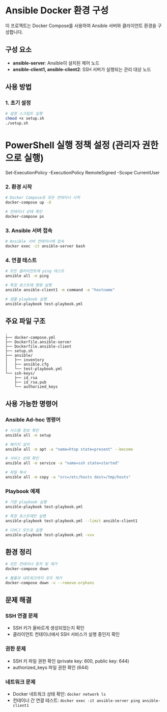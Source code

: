 # Ansible Docker 환경 구성

이 프로젝트는 Docker Compose를 사용하여 Ansible 서버와 클라이언트 환경을 구성합니다.

## 구성 요소

- **ansible-server**: Ansible이 설치된 제어 노드
- **ansible-client1, ansible-client2**: SSH 서버가 실행되는 관리 대상 노드

## 사용 방법

### 1. 초기 설정

```bash
# 설정 스크립트 실행
chmod +x setup.sh
./setup.sh
```
# PowerShell 실행 정책 설정 (관리자 권한으로 실행)
Set-ExecutionPolicy -ExecutionPolicy RemoteSigned -Scope CurrentUser


### 2. 환경 시작

```bash
# Docker Compose로 모든 컨테이너 시작
docker-compose up -d

# 컨테이너 상태 확인
docker-compose ps
```

### 3. Ansible 서버 접속

```bash
# Ansible 서버 컨테이너에 접속
docker exec -it ansible-server bash
```

### 4. 연결 테스트

```bash
# 모든 클라이언트에 ping 테스트
ansible all -m ping

# 특정 호스트에 명령 실행
ansible ansible-client1 -m command -a "hostname"

# 샘플 playbook 실행
ansible-playbook test-playbook.yml
```

## 주요 파일 구조

```
.
├── docker-compose.yml
├── Dockerfile.ansible-server
├── Dockerfile.ansible-client
├── setup.sh
├── ansible/
│   ├── inventory
│   ├── ansible.cfg
│   └── test-playbook.yml
└── ssh-keys/
    ├── id_rsa
    ├── id_rsa.pub
    └── authorized_keys
```

## 사용 가능한 명령어

### Ansible Ad-hoc 명령어
```bash
# 시스템 정보 확인
ansible all -m setup

# 패키지 설치
ansible all -m apt -a "name=htop state=present" --become

# 서비스 상태 확인
ansible all -m service -a "name=ssh state=started"

# 파일 복사
ansible all -m copy -a "src=/etc/hosts dest=/tmp/hosts"
```

### Playbook 예제
```bash
# 기본 playbook 실행
ansible-playbook test-playbook.yml

# 특정 호스트에만 실행
ansible-playbook test-playbook.yml --limit ansible-client1

# 디버그 모드로 실행
ansible-playbook test-playbook.yml -vvv
```

## 환경 정리

```bash
# 모든 컨테이너 중지 및 제거
docker-compose down

# 볼륨과 네트워크까지 모두 제거
docker-compose down -v --remove-orphans
```

## 문제 해결

### SSH 연결 문제
- SSH 키가 올바르게 생성되었는지 확인
- 클라이언트 컨테이너에서 SSH 서비스가 실행 중인지 확인

### 권한 문제
- SSH 키 파일 권한 확인 (private key: 600, public key: 644)
- authorized_keys 파일 권한 확인 (644)

### 네트워크 문제
- Docker 네트워크 상태 확인: `docker network ls`
- 컨테이너 간 연결 테스트: `docker exec -it ansible-server ping ansible-client1`